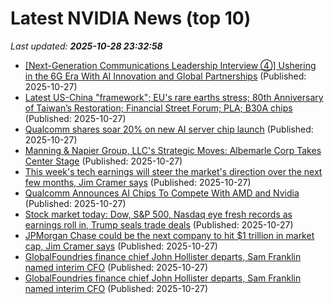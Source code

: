# Latest NVIDIA News (top 10)
_Last updated: **2025-10-28 23:32:58**_

- [[Next-Generation Communications Leadership Interview ④] Ushering in the 6G Era With AI Innovation and Global Partnerships](https://news.samsung.com/global/next-generation-communications-leadership-interview-%e2%91%a3-ushering-in-the-6g-era-with-ai-innovation-and-global-partnerships) (Published: 2025-10-27)
- [Latest US-China "framework"; EU's rare earths stress; 80th Anniversary of Taiwan’s Restoration; Financial Street Forum; PLA; B30A chips](https://sinocism.com/p/latest-us-china-framework-eus-rare) (Published: 2025-10-27)
- [Qualcomm shares soar 20% on new AI server chip launch](https://www.nzherald.co.nz/business/qualcomm-shares-soar-20-on-new-ai-server-chip-launch/V6JDMCQHUFBZJO35Y5MTXEZOTM/) (Published: 2025-10-27)
- [Manning & Napier Group, LLC's Strategic Moves: Albemarle Corp Takes Center Stage](https://finance.yahoo.com/news/manning-napier-group-llcs-strategic-230339205.html) (Published: 2025-10-27)
- [This week's tech earnings will steer the market's direction over the next few months, Jim Cramer says](https://www.cnbc.com/2025/10/27/tech-earnings-steer-market-next-few-months-jim-cramer.html) (Published: 2025-10-27)
- [Qualcomm Announces AI Chips To Compete With AMD and Nvidia](https://hardware.slashdot.org/story/25/10/27/2030204/qualcomm-announces-ai-chips-to-compete-with-amd-and-nvidia) (Published: 2025-10-27)
- [Stock market today: Dow, S&P 500, Nasdaq eye fresh records as earnings roll in, Trump seals trade deals](https://finance.yahoo.com/news/live/stock-market-today-dow-sp-500-nasdaq-eye-fresh-records-as-earnings-roll-in-trump-seals-trade-deals-224625592.html) (Published: 2025-10-27)
- [JPMorgan Chase could be the next company to hit $1 trillion in market cap, Jim Cramer says](https://www.cnbc.com/2025/10/27/jim-cramer-jpmorgan-trillion-market-cap.html) (Published: 2025-10-27)
- [GlobalFoundries finance chief John Hollister departs, Sam Franklin named interim CFO](https://finance.yahoo.com/news/globalfoundries-finance-chief-john-hollister-222750804.html) (Published: 2025-10-27)
- [GlobalFoundries finance chief John Hollister departs, Sam Franklin named interim CFO](https://www.channelnewsasia.com/business/globalfoundries-finance-chief-john-hollister-departs-sam-franklin-named-interim-cfo-5428571) (Published: 2025-10-27)
